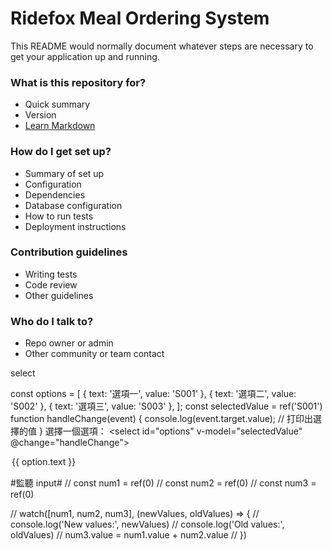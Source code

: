 # Ridefox Meal Ordering System

This README would normally document whatever steps are necessary to get your application up and running.

### What is this repository for?

- Quick summary
- Version
- [Learn Markdown](https://bitbucket.org/tutorials/markdowndemo)

### How do I get set up?

- Summary of set up
- Configuration
- Dependencies
- Database configuration
- How to run tests
- Deployment instructions

### Contribution guidelines

- Writing tests
- Code review
- Other guidelines

### Who do I talk to?

- Repo owner or admin
- Other community or team contact

select

const options = [
{ text: '選項一', value: 'S001' },
{ text: '選項二', value: 'S002' },
{ text: '選項三', value: 'S003' },
];
const selectedValue = ref('S001')
function handleChange(event) {
console.log(event.target.value); // 打印出選擇的值
}
<label for="options">選擇一個選項：</label>
<select id="options" v-model="selectedValue" @change="handleChange">

<option v-for="option in options" :key="option.value" :value="option.value">{{ option.text }}</option>
</select>

  </div>
<!-- <div id="app">
<select @change="handleChange" v-bind:value="selectedValue" class="form-select" id="example-select"
name="example-select">
<option v-for="item in options" :value="item.value">{{ item.text }}</option>
</select>
</div> -->

#監聽 input#
// const num1 = ref(0)
// const num2 = ref(0)
// const num3 = ref(0)

// watch([num1, num2, num3], (newValues, oldValues) => {
// console.log('New values:', newValues)
// console.log('Old values:', oldValues)
// num3.value = num1.value + num2.value
// })

<!-- <div>
        <input type="number" v-model="num1" />
        <input type="number" v-model="num2" />
        <input type="number" v-model="num3" />
    </div> -->

